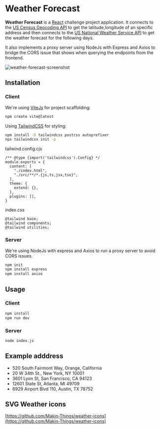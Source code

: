 # Weather Forecast

**Weather Forecast** is a [React](https://reactjs.org/) challenge project application. It connects to the [US Census Geocoding API](https://geocoding.geo.census.gov/geocoder/Geocoding_Services_API.pdf) to get the latitude,longitude of an specific address and then connects to the [US National Weather Service API](https://www.weather.gov/documentation/services-web-api) to get the weather forecast for the following days.

It also implements a proxy server using NodeJs with Express and Axios to bridge the CORS issue that shows when querying the endpoints from the frontend.

![weather-forecast-screenshot](https://user-images.githubusercontent.com/5141755/217128901-74018932-bf58-43a0-891c-bb5f2f63f13c.png)

## Installation

### Client

We're using [ViteJs](https://vitejs.dev/) for project scaffolding:

```bash
npm create vite@latest
```

Using [TailwindCSS](https://tailwindcss.com/) for styling:

```bash
npm install -D tailwindcss postcss autoprefixer
npx tailwindcss init -p
```

tailwind.config.cjs

```
/** @type {import('tailwindcss').Config} */
module.exports = {
  content: [
    "./index.html",
    "./src/**/*.{js,ts,jsx,tsx}",
  ],
  theme: {
    extend: {},
  },
  plugins: [],
}
```

index.css

```
@tailwind base;
@tailwind components;
@tailwind utilities;
```

### Server

We're using NodeJs with express and Axios to run a proxy server to avoid CORS issues.

```bash
npm init
npm install express
npm install axios
```

## Usage

### Client

```bash
npm install
npm run dev
```

### Server

```bash
node index.js
```

## Example adddress

- 520 South Fairmont Way, Orange, California
- 20 W 34th St., New York, NY 10001
- 3601 Lyon St, San Francisco, CA 94123
- 12601 State St, Atlanta, MI 49709
- 6929 Airport Blvd 110, Austin, TX 78752

## SVG Weather icons

[https://github.com/Makin-Things/weather-icons](https://github.com/Makin-Things/weather-icons)
